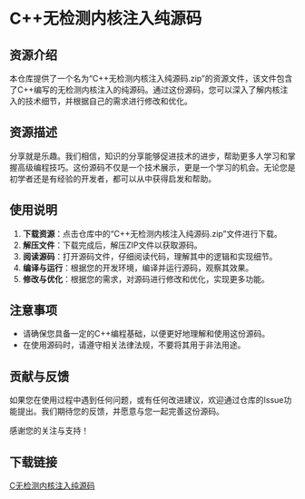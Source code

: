 # C++无检测内核注入纯源码

## 资源介绍

本仓库提供了一个名为“C++无检测内核注入纯源码.zip”的资源文件，该文件包含了C++编写的无检测内核注入的纯源码。通过这份源码，您可以深入了解内核注入的技术细节，并根据自己的需求进行修改和优化。

## 资源描述

分享就是乐趣。我们相信，知识的分享能够促进技术的进步，帮助更多人学习和掌握高级编程技巧。这份源码不仅是一个技术展示，更是一个学习的机会。无论您是初学者还是有经验的开发者，都可以从中获得启发和帮助。

## 使用说明

1. **下载资源**：点击仓库中的“C++无检测内核注入纯源码.zip”文件进行下载。
2. **解压文件**：下载完成后，解压ZIP文件以获取源码。
3. **阅读源码**：打开源码文件，仔细阅读代码，理解其中的逻辑和实现细节。
4. **编译与运行**：根据您的开发环境，编译并运行源码，观察其效果。
5. **修改与优化**：根据您的需求，对源码进行修改和优化，实现更多功能。

## 注意事项

- 请确保您具备一定的C++编程基础，以便更好地理解和使用这份源码。
- 在使用源码时，请遵守相关法律法规，不要将其用于非法用途。

## 贡献与反馈

如果您在使用过程中遇到任何问题，或有任何改进建议，欢迎通过仓库的Issue功能提出。我们期待您的反馈，并愿意与您一起完善这份源码。

感谢您的关注与支持！

## 下载链接

[C无检测内核注入纯源码](https://pan.quark.cn/s/1d0374bd1b0a)
